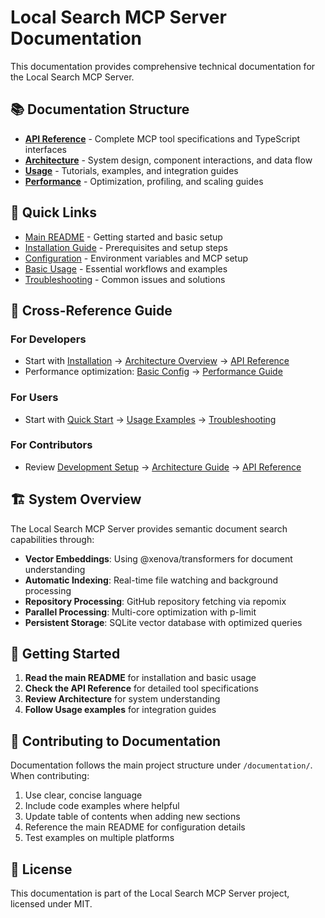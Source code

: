 # Local Search MCP Server Documentation

This documentation provides comprehensive technical documentation for the Local Search MCP Server.

## 📚 Documentation Structure

- **[API Reference](./api/)** - Complete MCP tool specifications and TypeScript interfaces
- **[Architecture](./architecture/)** - System design, component interactions, and data flow
- **[Usage](./usage/)** - Tutorials, examples, and integration guides
- **[Performance](./performance/)** - Optimization, profiling, and scaling guides

## 🚀 Quick Links

- [Main README](../README.md) - Getting started and basic setup
- [Installation Guide](../README.md#-installation) - Prerequisites and setup steps
- [Configuration](../README.md#%EF%B8%8F-configuration) - Environment variables and MCP setup
- [Basic Usage](../README.md#-usage) - Essential workflows and examples
- [Troubleshooting](../README.md#-troubleshooting) - Common issues and solutions

## 🔗 Cross-Reference Guide

### For Developers
- Start with [Installation](../README.md#-installation) → [Architecture Overview](./architecture/) → [API Reference](./api/)
- Performance optimization: [Basic Config](../README.md#%EF%B8%8F-configuration) → [Performance Guide](./performance/)

### For Users
- Start with [Quick Start](../README.md#-quick-start) → [Usage Examples](./usage/) → [Troubleshooting](../README.md#-troubleshooting)

### For Contributors
- Review [Development Setup](../README.md#-development) → [Architecture Guide](./architecture/) → [API Reference](./api/)

## 🏗️ System Overview

The Local Search MCP Server provides semantic document search capabilities through:

- **Vector Embeddings**: Using @xenova/transformers for document understanding
- **Automatic Indexing**: Real-time file watching and background processing
- **Repository Processing**: GitHub repository fetching via repomix
- **Parallel Processing**: Multi-core optimization with p-limit
- **Persistent Storage**: SQLite vector database with optimized queries

## 📖 Getting Started

1. **Read the main README** for installation and basic usage
2. **Check the API Reference** for detailed tool specifications
3. **Review Architecture** for system understanding
4. **Follow Usage examples** for integration guides

## 🤝 Contributing to Documentation

Documentation follows the main project structure under `/documentation/`. When contributing:

1. Use clear, concise language
2. Include code examples where helpful
3. Update table of contents when adding new sections
4. Reference the main README for configuration details
5. Test examples on multiple platforms

## 📄 License

This documentation is part of the Local Search MCP Server project, licensed under MIT.
